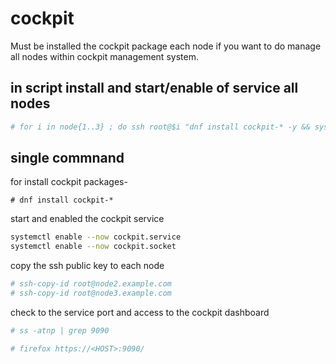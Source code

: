 # cockpit

Must be installed the cockpit package each node if you want to do manage all nodes within cockpit management system.


## in script install and start/enable of service all nodes
```bash
# for i in node{1..3} ; do ssh root@$i "dnf install cockpit-* -y && systemctl enable --now cockpit.service && systemctl enable --now cockpit.socket" ; done 
```

## single commnand

for install cockpit packages-
```
# dnf install cockpit-*
```

start and enabled the cockpit service
```bash
systemctl enable --now cockpit.service 
systemctl enable --now cockpit.socket
```

copy the ssh public key to each node

```bash
# ssh-copy-id root@node2.example.com
# ssh-copy-id root@node3.example.com
```

check to the service port and access to the cockpit dashboard

```bash
# ss -atnp | grep 9090

# firefox https://<HOST>:9090/
```